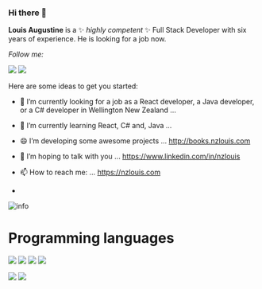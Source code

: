 ### Hi there 👋


**Louis Augustine** is a ✨ _highly competent_ ✨ Full Stack Developer with six years of experience. He is looking for a job now.

<i>Follow me:</i><br>

[<img src="https://img.shields.io/badge/linkedin-%230077B5.svg?&style=for-the-badge&logo=linkedin&logoColor=white">](https://github.com/LouisAugustine/)
[<img src="https://img.shields.io/badge/Portfolio-%23000000.svg?&style=for-the-badge">](https://nzlouis.com)

Here are some ideas to get you started:

- 🔭 I’m currently looking for a job as a React developer, a Java developer, or a C# developer in Wellington New Zealand ...
- 🌱 I’m currently learning React, C# and, Java ...
- 😄 I’m developing some awesome projects ... http://books.nzlouis.com

- 💬 I’m hoping to talk with you ...          https://www.linkedin.com/in/nzlouis

- 📫 How to reach me: …                       https://nzlouis.com
- 



![info](https://github-readme-stats.vercel.app/api?username=LouisAugustine&show_icons=true&count_private=true&hide=prs&theme=default_repocard)

# Programming languages
[![](https://img.shields.io/badge/-Java-007396?style=flat-square&logo=java&logoColor=#007396)](https://oracle.com)
[![](https://img.shields.io/badge/-ReactJs-61DAFB?logo=react&logoColor=white&style=flat-square)](https://reactjs.org)
[![](https://img.shields.io/badge/-.net-007393?style=flat-square&logo=.NET&logoColor=#512BD4)](https://docs.microsoft.com)
[![](https://img.shields.io/badge/-javascript-007391?style=flat-square&logo=javascript&logoColor=#F7DF1E)](https://javascript.com)

<img src="https://img.shields.io/badge/-React-000000?style=flat&logo=react&logoColor=00c8ff">
<img src="https://img.shields.io/badge/-JavaScript-eed718?style=flat&logo=javascript&logoColor=ffffff">



